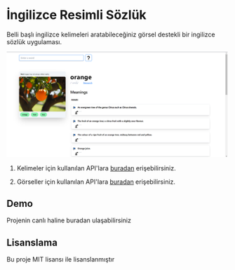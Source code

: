 # İngilizce Resimli Sözlük


Belli başlı ingilizce kelimeleri aratabileceğiniz görsel destekli bir ingilizce sözlük uygulaması. 

![Alt text](exp.png)

1. Kelimeler için kullanılan API'lara <a href="https://dictionaryapi.dev/" target="_blank">buradan</a> erişebilirsiniz.

2. Görseller için kullanılan API'lara <a href="https://pixabay.com/api/docs/#api_rate_limit" target="_blank">buradan</a> erişebilirsiniz.


## Demo
Projenin canlı haline buradan ulaşabilirsiniz

## Lisanslama
Bu proje MIT lisansı ile lisanslanmıştır
